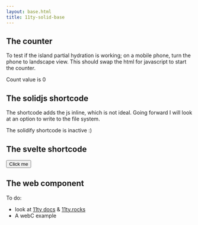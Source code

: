 ```yaml
---
layout: base.html
title: 11ty-solid-base
---
```


## The counter
To test if the island partial hydration is working; on a mobile phone, turn the phone to landscape view. This should swap the html for javascript to start the counter.

<is-land on:media="(min-width: 30em)">
  <counter-component>
    <p>Count value is 0</p>
  </counter-component>
  <template data-island="replace">
    <p id="app"></p>
    <script type="module" src="{{ '/assets/app/app.js' | url | hash }}"></script>
  </template>
</is-land>


## The solidjs shortcode
The shortcode adds the js inline, which is not ideal. Going forward I will look at an option to write to the file system.

<is-land on:media="(min-width: 30em)">
  <shortcode-component>
    <p>The solidify shortcode is inactive :)</p>
  </shortcode-component>
  <template data-island="replace">
    <p id="shorty"></p>

{% solid "shorty" "zbundleOff" %}
import { render } from 'https://esm.sh/solid-js/web';

function Solidify() {
  return <div>The solidify shortcode is active!</div>;
}

render(() => <Solidify />, document.getElementById('shorty'))
{% endsolid %}
    
  </template>
</is-land> 

## The svelte shortcode

<is-land on:media="(min-width: 30em)">
  <shortcode-component-2>
    <button class="svbtn">Click me</button>
  </shortcode-component-2>
  <template data-island="replace">
{% svelte "svelte-short" "bundleOff" %}
<script>
  let count = 0;

  function handleClick() {
    count += 1;
  }
</script>

<button class="svbtn" on:click={handleClick}>
  Clicked {count} {count === 1 ? 'time' : 'times'}
</button>
{% endsvelte %}
    
  </template>
</is-land> 

## The web component

<web-component></web-component>


To do: 
 - look at [11ty docs](https://www.11ty.dev/docs/languages/webc/) & [11ty.rocks](https://11ty.rocks/)
 - A webC example
